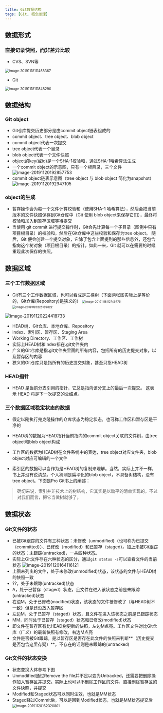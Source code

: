 ```yaml
---
title: Git数据结构
tags: [Git, 概念原理]
---
```


## 数据形式

### 直接记录快照，而非差异比较

* CVS、SVN等

<img src="https://i.loli.net/2020/05/17/j2xEq45tgU9wTof.png" alt="image-20191118111458367" style="zoom:80%;" />

* Git

<img src="https://i.loli.net/2020/05/17/xN1MVzCGtS8yKlp.png" alt="image-20191118111848290" style="zoom:80%;" />

## 数据结构

### Git object

* Git仓库提交历史部分是由commit object链表组成的
* commit object、tree object、blob object
* commit object代表一次提交
* tree object代表一个目录
* blob object代表一个文件快照
* object的key(或id)是一个SHA-1校验和，通过SHA-1哈希算法生成
* 一个commit object的示意图，只有一个根目录，三个文件
  <img src="https://i.loli.net/2020/05/17/NvAlF6uiXdRmwOs.png" alt="image-20191120192857753"  />
* commit object链表示意图（tree object 与 blob object 简化为snapshot）
  <img src="https://i.loli.net/2020/05/17/JQPOe4uE9W3oi2V.png" alt="image-20191120192947105"  />

### object的生成

* 暂存操作会为每一个文件计算校验和（使用SHA-1 哈希算法），然后会把当前版本的文件快照保存到Git仓库中（Git 使用 blob object来保存它们），最终将校验和加入到暂存区域等待提交
* 当使用 git commit 进行提交操作时，Git会先计算每一个子目录（图例中只有项目根目录）的校验和，然后在Git仓库中这些校验和保存为tree object。 随后，Git 便会创建一个提交对象，它除了包含上面提到的那些信息外，还包含指向这个树对象（项目根目录）的指针。如此一来，Git 就可以在需要的时候重现此次保存的快照。

## 数据区域

### 三个工作数据区域

* Git有三个工作数据区域，也可以看成是三棵树（下面两张图实际上是等价的，Git仓库(Repository)是狭义的）
  <img src="https://i.loli.net/2020/05/17/ABkM1FljOzN3uT6.png" alt="image-20191118112746775" style="zoom: 67%;" />
  <img src="https://i.loli.net/2020/05/17/tq1kP3Seb7sErOF.png" alt="image-20191120225139822" style="zoom:67%;" />

![image-20191120224418733](https://i.loli.net/2020/05/17/tOVYZIzF8rHnSsl.png)

* HEAD树、Git仓库、本地仓库、Repository
* Index、索引区、暂存区、Staging Area
* Working Directory、工作区、工作树
* 实际上HEAD树和Index都在.git文件夹内
* 广义的Git仓库是指.git文件夹里面的所有内容，包括所有的历史提交对象，以及暂存区的内容
* 狭义的Git仓库只是指所有的历史提交对象，甚至只指HEAD树

### HEAD指针

* HEAD 是当前分支引用的指针，它总是指向该分支上的最后一次提交。 这表示 HEAD 将是下一次提交的父结点。

### 三个数据区域稳定状态的数据

* 假定以刚执行完克隆操作的仓库状态为稳定状态，也可称工作区和暂存区是干净的

* HEAD树的数据为HEAD指针当前指向的commit object关联的文件树，由tree object和blob object构成

* 工作区的数据为HEAD树在文件系统中的表达，tree object对应文件夹，blob object对应可编辑的一个文件

* 索引区的数据可以当作为是HEAD树的复制来理解。当然，实际上并不一样，书上并没有说清楚。个人猜测是扁平化的blob object，不具备树结构，没有tree object。下面是Pro Git书上的阐述：

> 确切来说，索引并非技术上的树结构，它其实是以扁平的清单实现的。不过对我们而言，把它当做树就够了。

## 数据状态

### Git文件的状态

* 已被Git跟踪的文件有三种状态：未修改（unmodified)（也可称为已提交（committed））、已修改（modified）和已暂存（staged）。加上未被Git跟踪的状态：未跟踪(untracked)，一共四种状态。
* 实际上Git文件存在六种状态的区分，通过`git status -s`可以查看文件的当前状态
  <img src="https://i.loli.net/2020/05/17/Rcwmkgy43FS8pfQ.png" alt="image-20191120164116121"  />
* 上图未列出的文件，处于未修改(unmodified)状态，该状态的文件与HEAD树的快照一致
* ??，处于未跟踪(untracked)状态
* A，处于已暂存（staged）状态，且文件在进入该状态之前是未跟踪(untracked)状态
* 右边M，处于已修改(modified)状态，该状态的文件被修改了（与HEAD树不一致）但是还没放入暂存区
* 左边M，处于已暂存（staged）状态，且文件在进入该状态之前是已跟踪状态
* MM，同时处于已暂存（staged）状态和已修改(modified)状态
* 即文件在暂存区有比HEAD树更新的快照，左边M点亮。工作区文件对比Git仓库（广义）的最新快照有修改，右边M点亮
* 文件是否被Git跟踪，是以暂存区是否存在此文件的快照来判断**（历史提交是否包含这里存疑）**，不存在的话则是未跟踪的(untracked)

### Git文件的状态变换

* 状态变换大体参考下图
* Unmodified通过Remove the file并不足以变为Untracked，还需要把删除操作加入暂存区并提交。实际上也可以不删除工作区的文件，直接删除暂存区的文件快照，并提交
* Modified和Staged状态可以同时生效，也就是MM状态
* Staged经过Commit后，可以是回到Modified状态，也就是MM状态提交后
  <img src="https://i.loli.net/2020/05/17/ZCh5jkEyTHYJvu2.png" alt="image-20191120162320801" style="zoom: 80%;" />